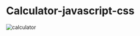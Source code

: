 # Calculator-javascript-css
![calculator](https://user-images.githubusercontent.com/55938346/123657218-3dc06600-d84e-11eb-9e60-7723a217d838.PNG)
